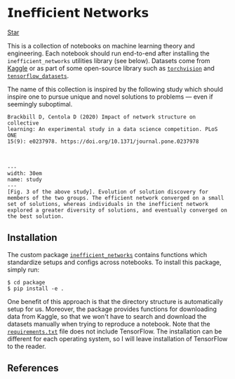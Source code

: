 # 𝗜𝗻𝗲𝗳𝗳𝗶𝗰𝗶𝗲𝗻𝘁 𝗡𝗲𝘁𝘄𝗼𝗿𝗸𝘀

<!-- Place this tag where you want the button to render. -->
<a class="github-button" href="https://github.com/particle1331/steepest-ascent" data-color-scheme="no-preference: dark; light: light; dark: dark;" data-icon="octicon-star" data-size="large" data-show-count="true" aria-label="Star particle1331/steepest-ascent on GitHub">Star</a>
<!-- Place this tag in your head or just before your close body tag. -->
<script async defer src="https://buttons.github.io/buttons.js"></script>

This is a collection of notebooks on machine learning theory and engineering. 
Each notebook should run end-to-end after installing the `inefficient_networks` utilities library (see below).
Datasets come from [Kaggle](https://www.kaggle.com/) or as part of some open-source library such as
[`torchvision`](https://pytorch.org/vision/stable/index.html) and [`tensorflow_datasets`](https://www.tensorflow.org/datasets). 


The name of this collection is inspired by the following study which should inspire one to pursue unique and novel solutions to problems &mdash; even if seemingly suboptimal.

```text
Brackbill D, Centola D (2020) Impact of network structure on collective 
learning: An experimental study in a data science competition. PLoS ONE 
15(9): e0237978. https://doi.org/10.1371/journal.pone.0237978
```

<br>

```{figure} img/pone.0237978.g003.png
---
width: 30em
name: study
---
[Fig. 3 of the above study]. Evolution of solution discovery for members of the two groups. The efficient network converged on a small set of solutions, whereas individuals in the inefficient network explored a greater diversity of solutions, and eventually converged on the best solution.
```

## Installation

The custom package [`inefficient_networks`](https://github.com/particle1331/inefficient-networks/tree/dev/package) contains functions which standardize setups and configs across notebooks. To install this package, simply run: 
```
$ cd package
$ pip install -e .
```

One benefit of this approach is that the directory structure is automatically setup for us. Moreover, the package  provides functions for downloading data from Kaggle, so that we won't have to search and download the datasets manually when trying to reproduce a notebook.
Note that the [`requirements.txt`](https://github.com/particle1331/inefficient-networks/blob/dev/package/requirements/requirements.txt) file does not include TensorFlow. The installation can be different for each operating system, so I will leave installation of TensorFlow to the reader.


## References 

```{bibliography}
```